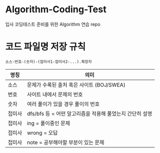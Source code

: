 # Algorithm-Coding-Test
 입사 코딩테스트 준비를 위한 Algorithm 연습 repo

# 코드 파일명 저장 규칙
    소스-번호-(숫자)-(접미사1-접미사2-...).확장자

명칭 | 의미
----|----
소스 | 문제가 수록된 출처 혹은 사이트 (BOJ/SWEA)
번호 | 사이트 내에서 문제의 번호
숫자 | 여러 풀이가 있을 경우 풀이의 번호
접미사 | dfs/bfs 등 = 어떤 알고리즘을 적용해 풀었는지 간단히 설명
접미사 | ing =  풀이중인 문제
접미사 | wrong = 오답
접미사 | note = 공부해야할 부분이 있는 문제

